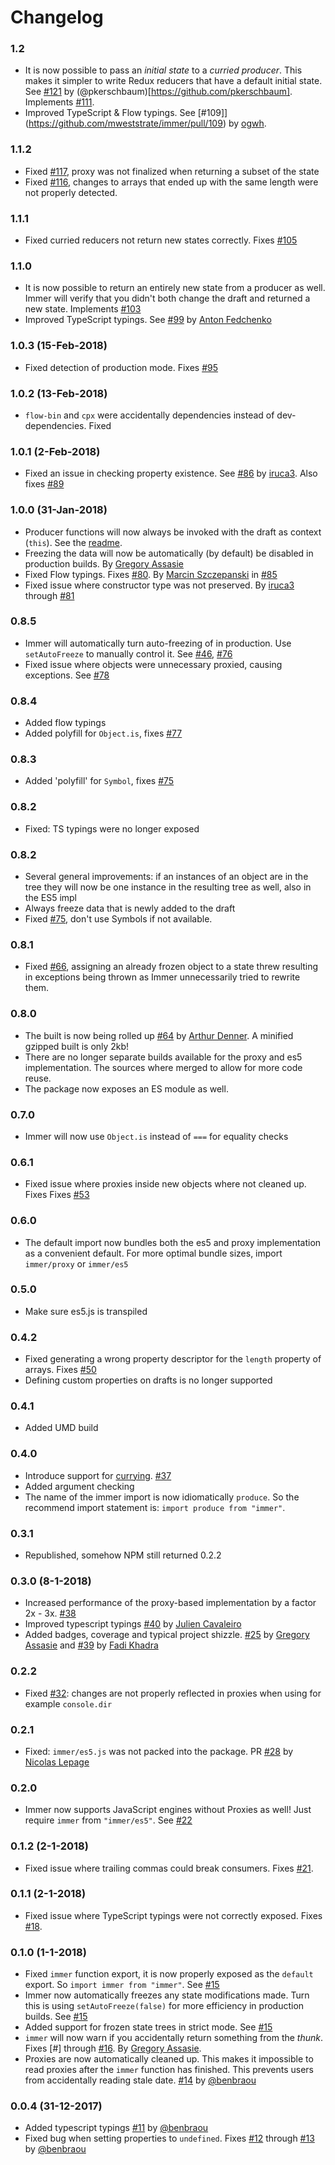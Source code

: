 # Changelog

### 1.2

* It is now possible to pass an _initial state_ to a _curried producer_. This makes it simpler to write Redux reducers that have a default initial state. See [#121](https://github.com/mweststrate/immer/pull/121) by (@pkerschbaum)[https://github.com/pkerschbaum]. Implements [#111](https://github.com/mweststrate/immer/issues/111).
* Improved TypeScript & Flow typings. See [#109]](https://github.com/mweststrate/immer/pull/109) by [ogwh](https://github.com/ogwh).

### 1.1.2

* Fixed [#117](https://github.com/mweststrate/immer/issues/117), proxy was not finalized when returning a subset of the state
* Fixed [#116](https://github.com/mweststrate/immer/issues/116), changes to arrays that ended up with the same length were not properly detected.

### 1.1.1

* Fixed curried reducers not return new states correctly. Fixes [#105](https://github.com/mweststrate/immer/issues/105)

### 1.1.0

* It is now possible to return an entirely new state from a producer as well. Immer will verify that you didn't both change the draft and returned a new state. Implements [#103](https://github.com/mweststrate/immer/issues/103)
* Improved TypeScript typings. See [#99](https://github.com/mweststrate/immer/pull/99) by [Anton Fedchenko](https://github.com/kompot)

### 1.0.3 (15-Feb-2018)

* Fixed detection of production mode. Fixes [#95](https://github.com/mweststrate/immer/issues/95)

### 1.0.2 (13-Feb-2018)

* `flow-bin` and `cpx` were accidentally dependencies instead of dev-dependencies. Fixed

### 1.0.1 (2-Feb-2018)

* Fixed an issue in checking property existence. See [#86](https://github.com/mweststrate/immer/pull/88) by [iruca3](https://github.com/iruca3). Also fixes [#89](https://github.com/mweststrate/immer/issues/89)

### 1.0.0 (31-Jan-2018)

* Producer functions will now always be invoked with the draft as context (`this`). See the [readme](https://github.com/mweststrate/immer#using-this).
* Freezing the data will now be automatically (by default) be disabled in production builds. By [Gregory Assasie](https://github.com/Gregjarvez)
* Fixed Flow typings. Fixes [#80](https://github.com/mweststrate/immer/issues/80). By [Marcin Szczepanski](https://github.com/mweststrate/immer/issues?q=is%3Apr+author%3Amarcins) in [#85](https://github.com/mweststrate/immer/pull/85)
* Fixed issue where constructor type was not preserved. By [iruca3](https://github.com/iruca3) through [#81](https://github.com/mweststrate/immer/pull/81)

### 0.8.5

* Immer will automatically turn auto-freezing of in production. Use `setAutoFreeze` to manually control it. See [#46](https://github.com/mweststrate/immer/issues/78), [#76](https://github.com/mweststrate/immer/pull/76)
* Fixed issue where objects were unnecessary proxied, causing exceptions. See [#78](https://github.com/mweststrate/immer/issues/78)

### 0.8.4

* Added flow typings
* Added polyfill for `Object.is`, fixes [#77](https://github.com/mweststrate/immer/issues/77)

### 0.8.3

* Added 'polyfill' for `Symbol`, fixes  [#75](https://github.com/mweststrate/immer/issues/75)

### 0.8.2

* Fixed: TS typings were no longer exposed

### 0.8.2

* Several general improvements: if an instances of an object are in the tree they will now be one instance in the resulting tree as well, also in the ES5 impl
* Always freeze data that is newly added to the draft
* Fixed [#75](https://github.com/mweststrate/immer/issues/75), don't use Symbols if not available.

### 0.8.1

* Fixed [#66](https://github.com/mweststrate/immer/pull/66), assigning an already frozen object to a state threw resulting in exceptions being thrown as Immer unnecessarily tried to rewrite them.

### 0.8.0

* The built is now being rolled up [#64](https://github.com/mweststrate/immer/pull/64) by [Arthur Denner](https://github.com/arthurdenner). A minified gzipped built is only 2kb!
* There are no longer separate builds available for the proxy and es5 implementation. The sources where merged to allow for more code reuse.
* The package now exposes an ES module as well.

### 0.7.0

* Immer will now use `Object.is` instead of `===` for equality checks

### 0.6.1

* Fixed issue where proxies inside new objects where not cleaned up. Fixes Fixes [#53](https://github.com/mweststrate/immer/issues/53)

### 0.6.0

* The default import now bundles both the es5 and proxy implementation as a convenient default. For more optimal bundle sizes, import `immer/proxy` or `immer/es5`

### 0.5.0

* Make sure es5.js is transpiled

### 0.4.2

* Fixed generating a wrong property descriptor for the `length` property of arrays. Fixes [#50](https://github.com/mweststrate/immer/issues/50)
* Defining custom properties on drafts is no longer supported

### 0.4.1

* Added UMD build

### 0.4.0

* Introduce support for [currying](https://github.com/mweststrate/immer#currying). [#37](https://github.com/mweststrate/immer/pull/37)
* Added argument checking
* The name of the immer import is now idiomatically `produce`. So the recommend import statement is: `import produce from "immer"`.

### 0.3.1

* Republished, somehow NPM still returned 0.2.2

### 0.3.0 (8-1-2018)

* Increased performance of the proxy-based implementation by a factor 2x - 3x. [#38](https://github.com/mweststrate/immer/pull/38)
* Improved typescript typings [#40](https://github.com/mweststrate/immer/pull/40) by [Julien Cavaleiro](https://github.com/Julienng)
* Added badges, coverage and typical project shizzle. [#25](https://github.com/mweststrate/immer/pull/25) by [Gregory Assasie](https://github.com/Gregjarvez) and [#39](https://github.com/mweststrate/immer/pull/39) by [Fadi Khadra](https://github.com/fkhadra)

### 0.2.2

* Fixed [#32](https://github.com/mweststrate/immer/issue/32): changes are not properly reflected in proxies when using for example `console.dir`

### 0.2.1

* Fixed: `immer/es5.js` was not packed into the package. PR [#28](https://github.com/mweststrate/immer/pull/28) by [Nicolas Lepage](https://github.com/nlepage)

### 0.2.0

* Immer now supports JavaScript engines without Proxies as well! Just require `immer` from `"immer/es5"`. See [#22](https://github.com/mweststrate/immer/pull/22)

### 0.1.2 (2-1-2018)

* Fixed issue where trailing commas could break consumers. Fixes [#21](https://github.com/mweststrate/immer/pull/21).

### 0.1.1 (2-1-2018)

* Fixed issue where TypeScript typings were not correctly exposed. Fixes [#18](https://github.com/mweststrate/immer/issue/18).

### 0.1.0 (1-1-2018)

* Fixed `immer` function export, it is now properly exposed as the `default` export. So `import immer from "immer"`. See [#15](https://github.com/mweststrate/immer/pull/15)
* Immer now automatically freezes any state modifications made. Turn this is using `setAutoFreeze(false)` for more efficiency in production builds. See [#15](https://github.com/mweststrate/immer/pull/15)
* Added support for frozen state trees in strict mode. See [#15](https://github.com/mweststrate/immer/pull/15)
* `immer` will now warn if you accidentally return something from the _thunk_. Fixes [#] through [#16](https://github.com/mweststrate/immer/pull/16/). By [Gregory Assasie](https://github.com/Gregjarvez).
* Proxies are now automatically cleaned up. This makes it impossible to read proxies after the `immer` function has finished. This prevents users from accidentally reading stale date. [#14](https://github.com/mweststrate/immer/pull/14) by [@benbraou](https://github.com/benbraou)

### 0.0.4 (31-12-2017)

* Added typescript typings [#11](https://github.com/mweststrate/immer/pull/11) by [@benbraou](https://github.com/benbraou)
* Fixed bug when setting properties to `undefined`. Fixes [#12](https://github.com/mweststrate/immer/issues/12) through [#13](https://github.com/mweststrate/immer/pull/13) by [@benbraou](https://github.com/benbraou)
